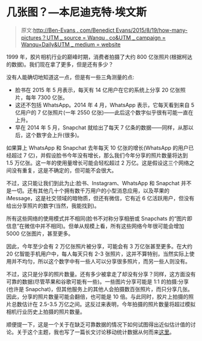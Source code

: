 # 几张图？—本尼迪克特·埃文斯

> 原文:[http://Ben-Evans . com/Benedict Evans/2015/8/19/how-many-pictures？UTM _ source = Wanqu . co&UTM _ campaign = Wanqu+Daily&UTM _ medium = website](http://ben-evans.com/benedictevans/2015/8/19/how-many-pictures?utm_source=wanqu.co&utm_campaign=Wanqu+Daily&utm_medium=website)

1999 年，胶片相机行业的巅峰时期，消费者拍摄了大约 800 亿张照片(根据柯达的数据)。我们现在拿了更多，但是还有多少？

没有人能确切地知道这一点，但是有一些三角测量的点:

*   脸书在 2015 年 5 月表示，每天有 14 亿用户在它的系统上分享 20 亿张照片，每年 7300 亿张。
*   这还不包括 WhatsApp。2014 年 4 月，WhatsApp 表示，它每天看到来自 5 亿用户的 7 亿张照片(一年 2550 亿张)——此后这个数字似乎很有可能一直在上升。
*   早在 2014 年 5 月，Snapchat 就给出了每天 7 亿条的数据——同样，从那以后，这个数字会上升(很多)。

如果算上 WhatsApp 和 Snapchat 去年每天 10 亿张的增长(WhatsApp 的用户已经超过 7 亿)，并假设脸书今年没有增长，那么我们今年分享的照片数量将达到 1.5 万亿张。这一年的使用量增长可能会轻松超过 2 万亿。这是假设这三个网络之间没有重复，这是不确定的，但可能不会很大。

不过，这只能让我们到此为止:脸书、Instagram、WhatsApp 和 Snapchat 并不是一切。还有其他几十个拥有数千万用户的小型消息应用，以及苹果的 iMessage，这是社交领域的暗物质，但还有微信，它有近 6 亿活跃用户，但没有给出分享照片的数字(当然，我能找到)。

所有这些网络的使用模式并不相同(脸书不对称分享相册或 Snapchats 的“图片即信息”在微信中并不相同)。但单从规模上看，所有这些网络今年很可能会增加 5000 亿张图片，甚至更多。

因此，今年至少会有 2 万亿张照片被分享，可能会有 3 万亿张甚至更多。在大约 20 亿智能手机用户中，每人每天只有 2-3 张照片，这并不算特别，当然实际上使用并不均匀，所以这个数字中有一些人可以分享很多照片，而另一些人则没有。

不过，这只是分享的照片数量。还有多少被拿走了却没有分享？同样，这方面没有可靠的数据(尽管苹果和谷歌可能有一些)。一些图片分享可能是 1:1 的拍摄:分享(也许是 Snapchat)，但其他服务上的其他人会拍摄数百张照片，而只分享几张。因此，分享的照片数量可能会翻倍，也可能是 10 倍。与此同时，胶片上拍摄的照片总数估计在 2.5-3.5 万亿之间。这反过来表明，今年拍摄的照片数量将超过模拟相机行业历史上拍摄的照片数量。

顺便提一下，这是一个关于在缺乏可靠数据的情况下如何试图得出近似估计值的讨论。关于这个主题，我也写了一篇长文讨论移动统计数据从何而来[这里](http://ben-evans.com/benedictevans/2015/1/25/mobile-numbers-and-the-getting-of-them?rq=where%20do%20mobile)。